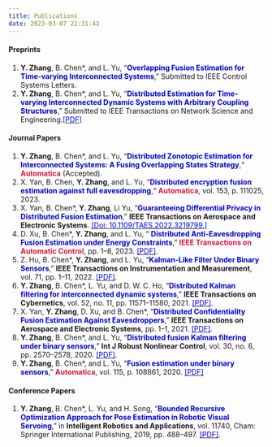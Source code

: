 ```yaml
---
title: Publications
date: 2023-03-07 22:31:43
---
```


#### Preprints
1. **Y. Zhang**, B. Chen*, and L. Yu, “<font color=MediumBlue>**Overlapping Fusion Estimation for Time-varying Interconnected Systems**</font>,” Submitted to IEEE Control Systems Letters.
2. **Y. Zhang**, B. Chen*, and L. Yu, “<font color=MediumBlue>**Distributed Estimation for Time-varying Interconnected Dynamic Systems with Arbitrary Coupling Structures**</font>,” Submitted to IEEE Transactions on Network Science and Engineering.[<font color=Blue>[PDF]</font>](/attaches/CV.pdf)

#### Journal Papers

1. **Y. Zhang**, B. Chen*, and L. Yu, “<font color=MediumBlue>**Distributed Zonotopic Estimation for Interconnected Systems: A Fusing Overlapping States Strategy**</font>,“ <font color=Crimson>**Automatica**</font> (Accepted).
2. X. Yan, B. Chen, **Y. Zhang**, and L. Yu, “<font color=MediumBlue>**Distributed encryption fusion estimation against full eavesdropping**</font>,“ <font color=Crimson>**Automatica**</font>, vol. 153, p. 111025, 2023.
3. X. Yan, B. Chen*, **Y. Zhang**, Li Yu, “<font color=MediumBlue>**Guaranteeing Differential Privacy in Distributed Fusion Estimation**</font>,” **IEEE Transactions on Aerospace and Electronic Systems**. [<font color=Blue>[Doi: 10.1109/TAES.2022.3219799.]</font>](https://doi.org/10.1109/TAES.2022.3219799)
4. D. Xu, B. Chen*, **Y. Zhang**, and L. Yu, “<font color=MediumBlue> **Distributed Anti-Eavesdropping Fusion Estimation under Energy Constraints**</font>,” <font color=Crimson> **IEEE Transactions on Automatic Control**</font>, pp. 1–8, 2023. [<font color=Blue>[PDF]</font>](https://doi.org/10.1109/TAC.2023.3250094).
5. Z. Hu, B. Chen*, **Y. Zhang**, and L. Yu, “<font color=MediumBlue>**Kalman-Like Filter Under Binary Sensors**</font>,” **IEEE Transactions on Instrumentation and Measurement**, vol. 71, pp. 1–11, 2022. [<font color=Blue>[PDF]</font>](https://doi.org/10.1109/TIM.2022.3149327).
6. **Y. Zhang**, B. Chen*, L. Yu, and D. W. C. Ho, “<font color=MediumBlue>**Distributed Kalman filtering for interconnected dynamic systems**</font>,” **IEEE Transactions on Cybernetics**, vol. 52, no. 11, pp. 11571–11580, 2021. [<font color=Blue>[PDF]</font>](https://doi.org/10.1109/TCYB.2021.3072198).
7. X. Yan, **Y. Zhang**, D. Xu, and B. Chen*, “<font color=MediumBlue>**Distributed Confidentiality Fusion Estimation Against Eavesdroppers**</font>,” **IEEE Transactions on Aerospace and Electronic Systems**, pp. 1–1, 2021.  [<font color=Blue>[PDF]</font>](https://doi.org/10.1109/TAES.2021.3124194).
8. **Y. Zhang**, B. Chen*, and L. Yu, “<font color=MediumBlue>**Distributed fusion Kalman filtering under binary sensors**</font>,” **Int J Robust Nonlinear Control**, vol. 30, no. 6, pp. 2570–2578, 2020. [<font color=Blue>[PDF]</font>](https://doi.org/10.1002/rnc.4874).
9. **Y. Zhang**, B. Chen*, and L. Yu, “<font color=MediumBlue>**Fusion estimation under binary sensors**</font>,” <font color=Crimson>**Automatica**</font>, vol. 115, p. 108861, 2020. [<font color=Blue>[PDF]</font>](https://doi.org/10.1016/j.automatica.2020.108861)

#### Conference Papers

1. **Y. Zhang**, B. Chen*, L. Yu, and H. Song, “<font color=MediumBlue>**Bounded Recursive Optimization Approach for Pose Estimation in Robotic Visual Servoing**</font>,” in **Intelligent Robotics and Applications**, vol. 11740, Cham: Springer International Publishing, 2019, pp. 488–497. [<font color=Blue>[PDF]</font>](https://doi.org/10.1007/978-3-030-27526-6_43).